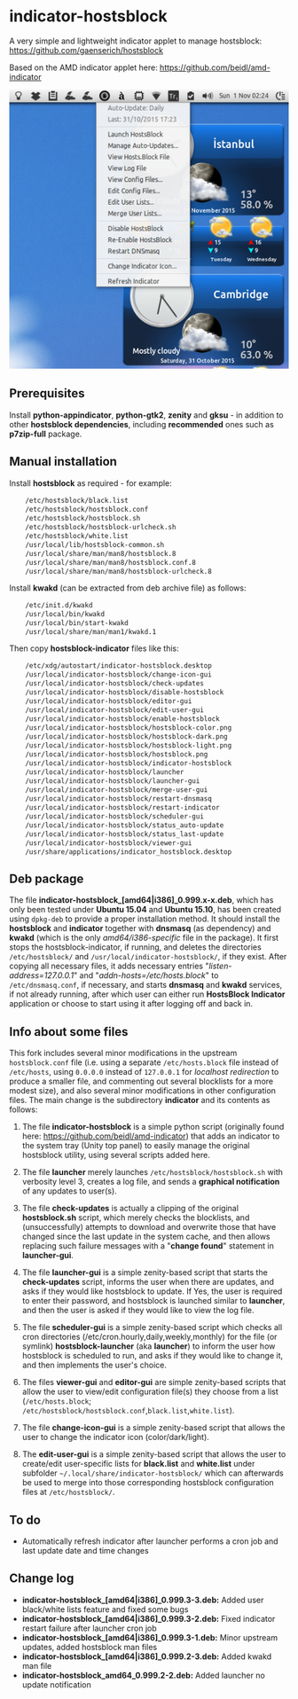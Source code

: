 indicator-hostsblock
=====================

A very simple and lightweight indicator applet to manage hostsblock: https://github.com/gaenserich/hostsblock

Based on the AMD indicator applet here: https://github.com/beidl/amd-indicator

![screenshot](indicator-hostsblock-screenshot.png)

Prerequisites
----------------------

Install **python-appindicator**, **python-gtk2**, **zenity** and **gksu** - in addition to other **hostsblock dependencies**, including **recommended** ones such as **p7zip-full** package.

Manual installation
----------------------

Install **hostsblock** as required - for example:
```
	/etc/hostsblock/black.list
	/etc/hostsblock/hostsblock.conf
	/etc/hostsblock/hostsblock.sh
	/etc/hostsblock/hostsblock-urlcheck.sh
	/etc/hostsblock/white.list
	/usr/local/lib/hostsblock-common.sh
	/usr/local/share/man/man8/hostsblock.8
	/usr/local/share/man/man8/hostsblock.conf.8
	/usr/local/share/man/man8/hostsblock-urlcheck.8
```
Install **kwakd** (can be extracted from deb archive file) as follows:
```
	/etc/init.d/kwakd
	/usr/local/bin/kwakd
	/usr/local/bin/start-kwakd
	/usr/local/share/man/man1/kwakd.1
```
Then copy **hostsblock-indicator** files like this:
```
	/etc/xdg/autostart/indicator-hostsblock.desktop
	/usr/local/indicator-hostsblock/change-icon-gui
	/usr/local/indicator-hostsblock/check-updates
	/usr/local/indicator-hostsblock/disable-hostsblock
	/usr/local/indicator-hostsblock/editor-gui
	/usr/local/indicator-hostsblock/edit-user-gui
	/usr/local/indicator-hostsblock/enable-hostsblock
	/usr/local/indicator-hostsblock/hostsblock-color.png
	/usr/local/indicator-hostsblock/hostsblock-dark.png
	/usr/local/indicator-hostsblock/hostsblock-light.png
	/usr/local/indicator-hostsblock/hostsblock.png
	/usr/local/indicator-hostsblock/indicator-hostsblock
	/usr/local/indicator-hostsblock/launcher
	/usr/local/indicator-hostsblock/launcher-gui
	/usr/local/indicator-hostsblock/merge-user-gui
	/usr/local/indicator-hostsblock/restart-dnsmasq
	/usr/local/indicator-hostsblock/restart-indicator
	/usr/local/indicator-hostsblock/scheduler-gui
	/usr/local/indicator-hostsblock/status_auto-update
	/usr/local/indicator-hostsblock/status_last-update
	/usr/local/indicator-hostsblock/viewer-gui
	/usr/share/applications/indicator_hostsblock.desktop
```

Deb package
----------------------

The file **indicator-hostsblock_[amd64|i386]_0.999.x-x.deb**, which has only been tested under **Ubuntu 15.04** and **Ubuntu 15.10**, has been created using `dpkg-deb` to provide a proper installation method. It should install the **hostsblock** and **indicator** together with **dnsmasq** (as dependency) and **kwakd** (which is the only *amd64/i386-specific* file in the package). It first stops the hostsblock-indicator, if running, and deletes the directories `/etc/hostsblock/` and `/usr/local/indicator-hostsblock/`, if they exist. After copying all necessary files, it adds necessary entries "*listen-address=127.0.0.1*" and "*addn-hosts=/etc/hosts.block*" to `/etc/dnsmasq.conf`, if necessary, and starts **dnsmasq** and **kwakd** services, if not already running, after which user can either run **HostsBlock Indicator** application or choose to start using it after logging off and back in.

Info about some files
----------------------

This fork includes several minor modifications in the upstream `hostsblock.conf` file (i.e. using a separate `/etc/hosts.block` file instead of `/etc/hosts`, using `0.0.0.0` instead of `127.0.0.1` for *localhost redirection* to produce a smaller file, and commenting out several blocklists for a more modest size), and also several minor modifications in other configuration files. The main change is the subdirectory **indicator** and its contents as follows:

1. The file **indicator-hostsblock** is a simple python script (originally found here: https://github.com/beidl/amd-indicator) that adds an indicator to the system tray (Unity top panel) to easily manage the original hostsblock utility, using several scripts added here. 

2. The file **launcher** merely launches `/etc/hostsblock/hostsblock.sh` with verbosity level 3, creates a log file, and sends a **graphical notification** of any updates to user(s).

3. The file **check-updates** is actually a clipping of the original **hostsblock.sh** script, which merely checks the blocklists, and (unsuccessfully) attempts to download and overwrite those that have changed since the last update in the system cache, and then allows replacing such failure messages with a "**change found**" statement in **launcher-gui**.

4. The file **launcher-gui** is a simple zenity-based script that starts the **check-updates** script, informs the user when there are updates, and asks if they would like hostsblock to update. If Yes, the user is required to enter their password, and hostsblock is launched similar to **launcher**, and then the user is asked if they would like to view the log file.

5. The file **scheduler-gui** is a simple zenity-based script which checks all cron directories (/etc/cron.hourly,daily,weekly,monthly) for the file (or symlink) **hostsblock-launcher** (aka **launcher**) to inform the user how hostsblock is scheduled to run, and asks if they would like to change it, and then implements the user's choice.

6. The files **viewer-gui** and **editor-gui** are simple zenity-based scripts that allow the user to view/edit configuration file(s) they choose from a list (`/etc/hosts.block`; `/etc/hostsblock/hostsblock.conf`,`black.list`,`white.list`).

7. The file **change-icon-gui** is a simple zenity-based script that allows the user to change the indicator icon (color/dark/light).

8. The **edit-user-gui** is a simple zenity-based script that allows the user to create/edit user-specific lists for **black.list** and **white.list** under subfolder `~/.local/share/indicator-hostsblock/` which can afterwards be used to merge into those corresponding hostsblock configuration files at `/etc/hostsblock/`.

To do
----------------------

- Automatically refresh indicator after launcher performs a cron job and last update date and time changes

Change log
----------------------

- **indicator-hostsblock_[amd64|i386]_0.999.3-3.deb:** Added user black/white lists feature and fixed some bugs
- **indicator-hostsblock_[amd64|i386]_0.999.3-2.deb:** Fixed indicator restart failure after launcher cron job
- **indicator-hostsblock_[amd64|i386]_0.999.3-1.deb:** Minor upstream updates, added hostsblock man files
- **indicator-hostsblock_[amd64|i386]_0.999.2-3.deb:** Added kwakd man file
- **indicator-hostsblock_amd64_0.999.2-2.deb:** Added launcher no update notification
